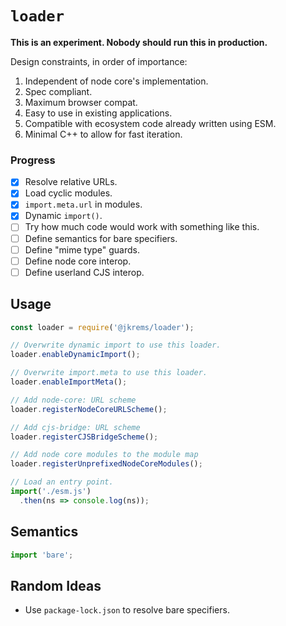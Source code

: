 # `loader`

**This is an experiment. Nobody should run this in production.**

Design constraints, in order of importance:

1. Independent of node core's implementation.
1. Spec compliant.
1. Maximum browser compat.
1. Easy to use in existing applications.
1. Compatible with ecosystem code already written using ESM.
1. Minimal C++ to allow for fast iteration.

### Progress

- [x] Resolve relative URLs.
- [x] Load cyclic modules.
- [x] `import.meta.url` in modules.
- [x] Dynamic `import()`.
- [ ] Try how much code would work with something like this.
- [ ] Define semantics for bare specifiers.
- [ ] Define "mime type" guards.
- [ ] Define node core interop.
- [ ] Define userland CJS interop.

## Usage

```js
const loader = require('@jkrems/loader');

// Overwrite dynamic import to use this loader.
loader.enableDynamicImport();

// Overwrite import.meta to use this loader.
loader.enableImportMeta();

// Add node-core: URL scheme
loader.registerNodeCoreURLScheme();

// Add cjs-bridge: URL scheme
loader.registerCJSBridgeScheme();

// Add node core modules to the module map
loader.registerUnprefixedNodeCoreModules();

// Load an entry point.
import('./esm.js')
  .then(ns => console.log(ns));
```

## Semantics

```js
import 'bare';
```

## Random Ideas

* Use `package-lock.json` to resolve bare specifiers.
